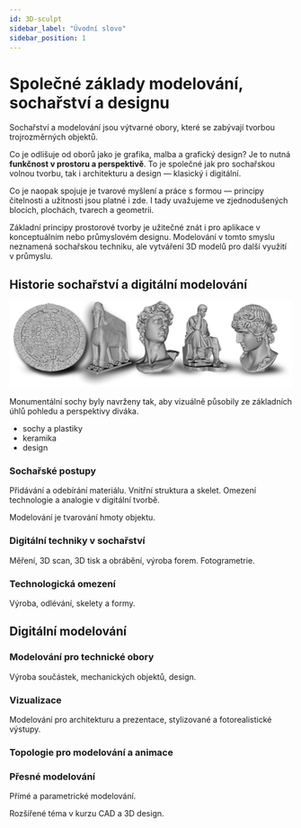 ```yaml
---
id: 3D-sculpt
sidebar_label: "Úvodní slovo"
sidebar_position: 1
---
```


# Společné základy modelování, sochařství a designu
Sochařství a modelování jsou výtvarné obory, které se zabývají tvorbou trojrozměrných objektů.

Co je odlišuje od oborů jako je grafika, malba a grafický design? Je to nutná **funkčnost v prostoru a perspektivě**. To je společné jak pro sochařskou volnou tvorbu, tak i architekturu a design —  klasický i digitální.

Co je naopak spojuje je tvarové myšlení a práce s formou — principy čitelnosti a užitnosti jsou platné i zde. I tady uvažujeme ve zjednodušených blocích, plochách, tvarech a geometrii.

Základní principy prostorové tvorby je užitečné znát i pro aplikace v konceptuálním nebo průmyslovém designu. Modelování v tomto smyslu neznamená sochařskou techniku, ale vytváření 3D modelů pro další využití v průmyslu.

## Historie sochařství a digitální modelování

![image](./images/da-sculpting-scan.png)

Monumentální sochy byly navrženy tak, aby vizuálně působily ze základních úhlů pohledu a perspektivy diváka.

- sochy a plastiky
- keramika
- design

### Sochařské postupy

Přidávání a odebírání materiálu. Vnitřní struktura a skelet. Omezení technologie a analogie v digitální tvorbě.

Modelování je tvarování hmoty objektu.

### Digitální techniky v sochařství

Měření, 3D scan, 3D tisk a obrábění, výroba forem. Fotogrametrie.

### Technologická omezení

Výroba, odlévání, skelety a formy.

## Digitální modelování

### Modelování pro technické obory

Výroba součástek, mechanických objektů, design.

### Vizualizace
Modelování pro architekturu a prezentace, stylizované a fotorealistické výstupy.

### Topologie pro modelování a animace

### Přesné modelování
Přímé a parametrické modelování.

Rozšířené téma v kurzu CAD a 3D design.
